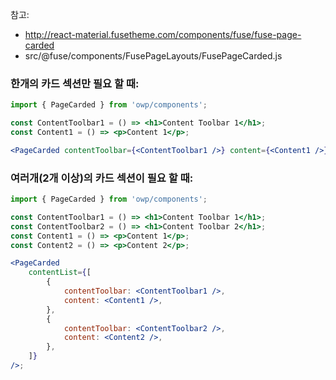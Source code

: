 참고:

-   http://react-material.fusetheme.com/components/fuse/fuse-page-carded
-   src/@fuse/components/FusePageLayouts/FusePageCarded.js

### 한개의 카드 섹션만 필요 할 때:

```jsx static
import { PageCarded } from 'owp/components';

const ContentToolbar1 = () => <h1>Content Toolbar 1</h1>;
const Content1 = () => <p>Content 1</p>;

<PageCarded contentToolbar={<ContentToolbar1 />} content={<Content1 />} />;
```

### 여러개(2개 이상)의 카드 섹션이 필요 할 때:

```jsx static
import { PageCarded } from 'owp/components';

const ContentToolbar1 = () => <h1>Content Toolbar 1</h1>;
const ContentToolbar2 = () => <h1>Content Toolbar 2</h1>;
const Content1 = () => <p>Content 1</p>;
const Content2 = () => <p>Content 2</p>;

<PageCarded
    contentList={[
        {
            contentToolbar: <ContentToolbar1 />,
            content: <Content1 />,
        },
        {
            contentToolbar: <ContentToolbar2 />,
            content: <Content2 />,
        },
    ]}
/>;
```
